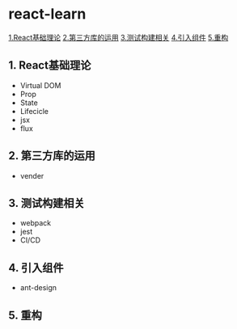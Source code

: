 # react-learn

[1.React基础理论](1-React相关基础)
[2.第三方库的运用](2-第三方库的运用)
[3.测试构建相关](3-测试构建相关)
[4.引入组件](4-引入组件)
[5.重构](5-重构)

## 1. React基础理论
- Virtual DOM
- Prop
- State
- Lifecicle
- jsx
- flux

## 2. 第三方库的运用
- vender

## 3. 测试构建相关
- webpack
- jest
- CI/CD

## 4. 引入组件
- ant-design

## 5. 重构